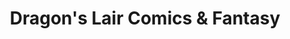 ---
title: "Dragon's Lair Comics & Fantasy"
url: /lewis-center/dragons-lair-comics-and-fantasy/
shop: games
---